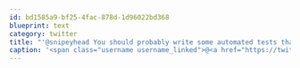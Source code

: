 ```yaml
---
id: bd1585a9-bf25-4fac-878d-1d96022bd368
blueprint: text
category: twitter
title: "'@snipeyhead You should probably write some automated tests that run before you are about to leave the house"
caption: '<span class="username username_linked">@<a href="https://twitter.com/snipeyhead" title="🇵🇹 snipe, lixo tóxico ⭑⭒⭒⭒⭒">snipeyhead</a></span> You should probably write some automated tests that run before you are about to leave the house'
---
```

